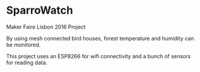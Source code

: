 # SparroWatch
Maker Faire Lisbon 2016 Project

By using mesh connected bird houses, forest temperature and humidity can be monitored.

This project uses an ESP8266 for wifi connectivity and a bunch of sensors for reading data.

